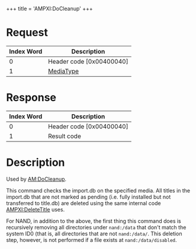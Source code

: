 +++
title = 'AMPXI:DoCleanup'
+++

# Request

| Index Word | Description                                           |
|------------|-------------------------------------------------------|
| 0          | Header code \[0x00400040\]                            |
| 1          | [MediaType](Filesystem_services#mediatype "wikilink") |

# Response

| Index Word | Description                |
|------------|----------------------------|
| 0          | Header code \[0x00400040\] |
| 1          | Result code                |

# Description

Used by [AM:DoCleanup](AM:DoCleanup "wikilink").

This command checks the import.db on the specified media. All titles in the import.db that are not marked as pending (i.e. fully installed but not transferred to title.db) are deleted using the same internal code [AMPXI:DeleteTitle](AMPXI:DeleteTitle "wikilink") uses.

For NAND, in addition to the above, the first thing this command does is recursively removing all directories under `nand:/data` that don't match the system ID0 (that is, all directories that are not `nand:/data/`<ID0>. This deletion step, however, is not performed if a file exists at `nand:/data/disabled`.
